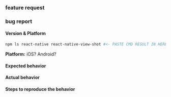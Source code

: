 ### feature request

<!-- ---? OR ?--- -->

### bug report <!-- Please provide enough information. issues missing information will get closed -->

#### Version & Platform

```bash
npm ls react-native react-native-view-shot #<- PASTE CMD RESULT IN HERE
```

**Platform:** iOS? Android?

#### Expected behavior

#### Actual behavior

#### Steps to reproduce the behavior
<!-- Ideally please use the example app to reproduce it, if it does not reproduce, worth PR the example to add a repro case -->
